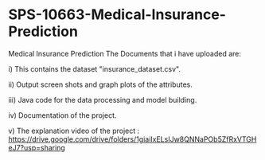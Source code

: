 # SPS-10663-Medical-Insurance-Prediction
Medical Insurance Prediction
The Documents that i have uploaded are:

i) This contains the dataset "insurance_dataset.csv".

ii) Output screen shots and graph plots of the attributes.

iii) Java code for the data processing and model building. 

iv) Documentation of the project. 

v) The explanation video of the project : https://drive.google.com/drive/folders/1giaiIxELsIJw8QNNaPOb5ZfRxVTGHeJ7?usp=sharing
